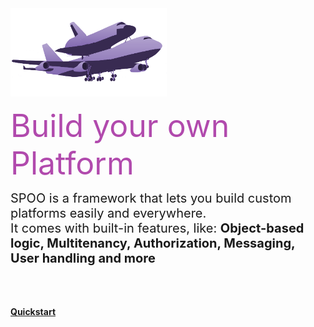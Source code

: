 <!-- _coverpage.md -->

<div style="height:200px"></div>

<img src="assets/img/shuttlecarrier.png" style="width: 250px;max-width:100%;">

<span style="font-size: 50px;color:#b14aad">Build your own Platform
</span>
<br>


<span style="font-size:20px">
SPOO is a framework that lets you build custom platforms easily and everywhere.<br> It comes with built-in features, like: <b>Object-based logic, Multitenancy, Authorization, Messaging, User handling and more</b>
</span>
<br><br>
<br>
<br>


<a class="btn-sm" href="#/?id=quickstart"><b>Quickstart</b></a>
<div style="height:10px"></div>

<center style="width: 100%;align-items: center;justify-content: center;max-width:100%;white-space:nowrap">

</center>
